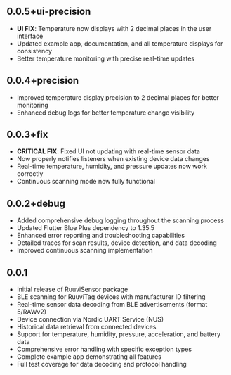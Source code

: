 ## 0.0.5+ui-precision

* **UI FIX**: Temperature now displays with 2 decimal places in the user interface
* Updated example app, documentation, and all temperature displays for consistency
* Better temperature monitoring with precise real-time updates

## 0.0.4+precision

* Improved temperature display precision to 2 decimal places for better monitoring
* Enhanced debug logs for better temperature change visibility

## 0.0.3+fix

* **CRITICAL FIX**: Fixed UI not updating with real-time sensor data
* Now properly notifies listeners when existing device data changes
* Real-time temperature, humidity, and pressure updates now work correctly
* Continuous scanning mode now fully functional

## 0.0.2+debug

* Added comprehensive debug logging throughout the scanning process
* Updated Flutter Blue Plus dependency to 1.35.5
* Enhanced error reporting and troubleshooting capabilities
* Detailed traces for scan results, device detection, and data decoding
* Improved continuous scanning implementation

## 0.0.1

* Initial release of RuuviSensor package
* BLE scanning for RuuviTag devices with manufacturer ID filtering
* Real-time sensor data decoding from BLE advertisements (format 5/RAWv2)
* Device connection via Nordic UART Service (NUS)
* Historical data retrieval from connected devices
* Support for temperature, humidity, pressure, acceleration, and battery data
* Comprehensive error handling with specific exception types
* Complete example app demonstrating all features
* Full test coverage for data decoding and protocol handling
